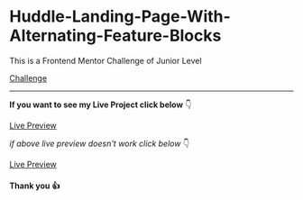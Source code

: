 # Huddle-Landing-Page-With-Alternating-Feature-Blocks

This is a Frontend Mentor Challenge of Junior Level

[Challenge](https://www.frontendmentor.io/challenges/huddle-landing-page-with-alternating-feature-blocks-5ca5f5981e82137ec91a5100)

---

**If you want to see my Live Project click below** :point_down:

[Live Preview]()

_if above live preview doesn't work click below_ :point_down:

[Live Preview]()

#### Thank you :+1:
